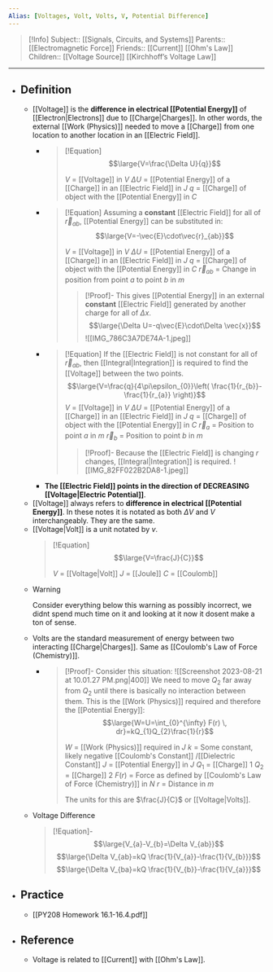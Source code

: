 ```yaml
---
Alias: [Voltages, Volt, Volts, V, Potential Difference]
---
```

> [!Info]
> Subject:: [[Signals, Circuits, and Systems]]
> Parents:: [[Electromagnetic Force]]
> Friends:: [[Current]] [[Ohm's Law]]
> Children:: [[Voltage Source]] [[Kirchhoff’s Voltage Law]]
---
- ## Definition
	- [[Voltage]] is the **difference in electrical [[Potential Energy]]** of [[Electron|Electrons]] due to [[Charge|Charges]]. In other words, the external [[Work (Physics)]] needed to move a [[Charge]] from one location to another location in an [[Electric Field]].
		- > [!Equation]
		  > $$\large{V=\frac{\Delta U}{q}}$$
		  > 
		  > $V$ = [[Voltage]] in $V$
		  > $\Delta U$ = [[Potential Energy]] of a [[Charge]] in an [[Electric Field]] in $J$
		  > $q$ = [[Charge]] of object with the [[Potential Energy]] in $C$
		- > [!Equation]
		  > Assuming a **constant** [[Electric Field]] for all of $\vec{r}_{ab}$, [[Potential Energy]] can be substituted in:
		  > $$\large{V=-\vec{E}\cdot\vec{r}_{ab}}$$
		  > 
		  > $V$ = [[Voltage]] in $V$
		  > $\Delta U$ = [[Potential Energy]] of a [[Charge]] in an [[Electric Field]] in $J$
		  > $q$ = [[Charge]] of object with the [[Potential Energy]] in $C$
		  > $\vec{r}_{ab}$ = Change in position from point $a$ to point $b$ in $m$
		  > > [!Proof]-
		  > > This gives [[Potential Energy]] in an external **constant** [[Electric Field]] generated by another charge for all of $\Delta x$.
		  > > $$\large{\Delta U=-q\vec{E}\cdot\Delta \vec{x}}$$
		  > > ![[IMG_786C3A7DE74A-1.jpeg]]
		- > [!Equation]
		  > If the [[Electric Field]] is not constant for all of $\vec{r}_{ab}$, then [[Integral|Integration]] is required to find the [[Voltage]] between the two points.
		  > $$\large{V=\frac{q}{4\pi\epsilon_{0}}\left( \frac{1}{r_{b}}-\frac{1}{r_{a}} \right)}$$
		  > $V$ = [[Voltage]] in $V$
		  > $\Delta U$ = [[Potential Energy]] of a [[Charge]] in an [[Electric Field]] in $J$
		  > $q$ = [[Charge]] of object with the [[Potential Energy]] in $C$
		  > $\vec{r}_{a}$ = Position to point $a$ in $m$
		  > $\vec{r}_{b}$ = Position to point $b$ in $m$
		  > > [!Proof]-
		  > > Because the [[Electric Field]] is changing $r$ changes, [[Integral|Integration]] is required.
		  > > ![[IMG_82FF022B2DA8-1.jpeg]]
		- **The [[Electric Field]] points in the direction of DECREASING [[Voltage|Electric Potential]]**.
	- [[Voltage]] always refers to **difference in electrical [[Potential Energy]]**. In these notes it is notated as both $\Delta V$ and $V$ interchangeably. They are the same.
	- [[Voltage|Volt]] is a unit notated by $v$.
	  > [!Equation]
	  > $$\large{V=\frac{J}{C}}$$
	  > 
	  > $V$ = [[Voltage|Volt]]
	  > $J$ = [[Joule]]
	  > $C$ = [[Coulomb]]
	- > [!Warning]
	  > Consider everything below this warning as possibly incorrect, we didnt spend much time on it and looking at it now it dosent make a ton of sense.
	- Volts are the standard measurement of energy between two interacting [[Charge|Charges]]. Same as  [[Coulomb's Law of Force (Chemistry)]].
		- > [!Proof]-
		  > Consider this situation:
		  > ![[Screenshot 2023-08-21 at 10.01.27 PM.png|400]]
		  > We need to move $Q_{2}$ far away from $Q_{2}$ until there is basically no interaction between them. This is the [[Work (Physics)]] required and therefore the [[Potential Energy]]:
		  > $$\large{W=U=\int_{0}^{\infty} F(r) \, dr}=kQ_{1}Q_{2}\frac{1}{r}$$
		  > 
		  > $W$ = [[Work (Physics)]] required in $J$
		  > $k$ = Some constant, likely negative [[Coulomb's Constant]] /[[Dielectric Constant]]
		  > $J$ = [[Potential Energy]] in $J$
		  > $Q_{1}$ = [[Charge]] $1$
		  > $Q_{2}$ = [[Charge]] $2$
		  > $F(r)$ = Force as defined by [[Coulomb's Law of Force (Chemistry)]] in $N$
		  > $r$ = Distance in $m$
		  > 
		  > The units for this are $\frac{J}{C}$ or [[Voltage|Volts]].
	- Voltage Difference
	  > [!Equation]-
	  > $$\large{V_{a}-V_{b}=\Delta V_{ab}}$$
	  > $$\large{\Delta V_{ab}=kQ \frac{1}{V_{a}}-\frac{1}{V_{b}}}$$
	  > $$\large{\Delta V_{ba}=kQ \frac{1}{V_{b}}-\frac{1}{V_{a}}}$$
- ## Practice
	- [[PY208 Homework 16.1-16.4.pdf]]
- ## Reference
	- Voltage is related to [[Current]] with [[Ohm's Law]].
